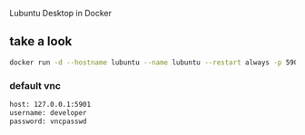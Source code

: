 Lubuntu Desktop in Docker

## take a look

```bash
docker run -d --hostname lubuntu --name lubuntu --restart always -p 5901:5901 -e TZ=Asia/Jakarta vncserver/lubuntu
```

### default vnc

```bash
host: 127.0.0.1:5901
username: developer
password: vncpasswd
```
